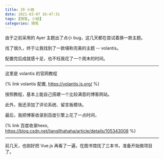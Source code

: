 ```yaml
---
title: 29 小结
date: 2021-03-07 16:47:31
tags: [随笔, 小结]
categories: 随笔
---
```


由于之前采用的 Ayer 主题出了点小 bug，这几天都在尝试着换一款主题。

找了很久，终于让我找到了一款堪称完美的主题 -- volantis。

配置完后成就感十足，也不枉我花了一个周末的时间。

<!-- more -->

---

这里是 volantis 的官网教程

{% link volantis 配置,  https://volantis.js.org/ %}

按照教程，基本上能自己搭建一个比较满意的博客网站。

此外，我还添加了评论系统、留言板模块。

最后，我把博客收录到百度引擎上花了一点时间，

{% link 百度收录hexo, https://blog.csdn.net/liangllhahaha/article/details/105343008 %}

---

前几天，也刚好把 Vue.js 再看了一遍，在图书馆找了三本书，准备开始做项目了。